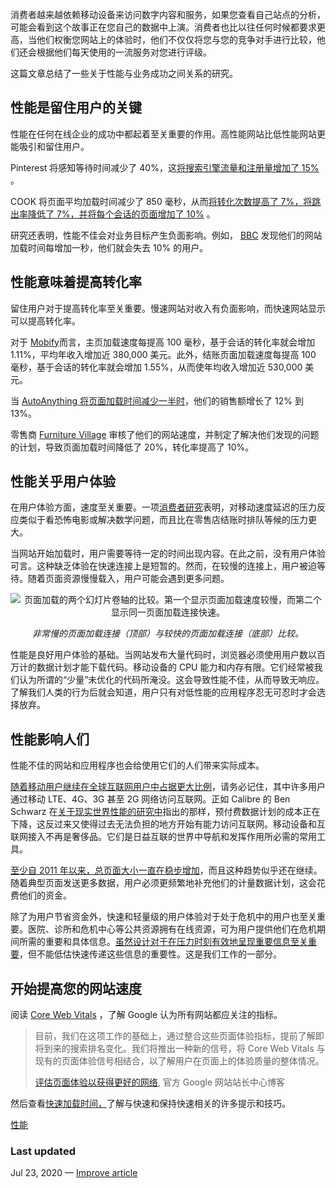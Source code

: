 消费者越来越依赖移动设备来访问数字内容和服务，如果您查看自己站点的分析，可能会看到这个故事正在您自己的数据中上演。消费者也比以往任何时候都要求更高，当他们权衡您网站上的体验时，他们不仅仅将您与您的竞争对手进行比较，他们还会根据他们每天使用的一流服务对您进行评级。

这篇文章总结了一些关于性能与业务成功之间关系的研究。

## 性能是留住用户的关键

性能在任何在线企业的成功中都起着至关重要的作用。高性能网站比低性能网站更能吸引和留住用户。

Pinterest 将感知等待时间减少了 40%，这[将搜索引擎流量和注册量增加了 15%](https://medium.com/@Pinterest_Engineering/driving-user-growth-with-performance-improvements-cfc50dafadd7) 。

COOK 将页面平均加载时间减少了 850 毫秒，从而[将转化次数提高了 7%，将跳出率降低了 7%，并将每个会话的页面增加了 10%](https://www.nccgroup.trust/globalassets/resources/uk/case-studies/web-performance/cook-case-study.pdf) 。

研究还表明，性能不佳会对业务目标产生负面影响。例如， [BBC](https://www.creativebloq.com/features/how-the-bbc-builds-websites-that-scale) 发现他们的网站加载时间每增加一秒，他们就会失去 10% 的用户。

## 性能意味着提高转化率

留住用户对于提高转化率至关重要。慢速网站对收入有负面影响，而快速网站显示可以提高转化率。

对于 [Mobify](http://resources.mobify.com/2016-Q2-mobile-insights-benchmark-report.html)而言，主页加载速度每提高 100 毫秒，基于会话的转化率就会增加 1.11%，平均年收入增加近 380,000 美元。此外，结账页面加载速度每提高 100 毫秒，基于会话的转化率就会增加 1.55%，从而使年均收入增加近 530,000 美元。

当 [AutoAnything 将页面加载时间减少一半时](https://www.digitalcommerce360.com/2010/08/19/web-accelerator-revs-conversion-and-sales-autoanything/)，他们的销售额增长了 12% 到 13%。

零售商 [Furniture Village](https://www.thinkwithgoogle.com/intl/en-gb/success-stories/uk-success-stories/furniture-village-and-greenlight-slash-page-load-times-boosting-user-experience/) 审核了他们的网站速度，并制定了解决他们发现的问题的计划，导致页面加载时间降低了 20%，转化率提高了 10%。

## 性能关乎用户体验

在用户体验方面，速度至关重要。一项[消费者研究](https://www.ericsson.com/en/press-releases/2016/2/streaming-delays-mentally-taxing-for-smartphone-users-ericsson-mobility-report)表明，对移动速度延迟的压力反应类似于看恐怖电影或解决数学问题，而且比在零售店结账时排队等候的压力更大。

当网站开始加载时，用户需要等待一定的时间出现内容。在此之前，没有用户体验可言。这种缺乏体验在快速连接上是短暂的。然而，在较慢的连接上，用户被迫等待。随着页面资源慢慢载入，用户可能会遇到更多问题。

<p align=center><img src="https://web-dev.imgix.net/image/admin/W0ctiX3cMOfWnNF6AQMg.png?auto=format" alt="页面加载的两个幻灯片卷轴的比较。第一个显示页面加载速度较慢，而第二个显示同一页面加载连接快速。"  /></p>

_<p align=center>非常慢的页面加载连接（顶部）与较快的页面加载连接（底部）比较。</p>_

性能是良好用户体验的基础。当网站发布大量代码时，浏览器必须使用用户数以百万计的数据计划才能下载代码。移动设备的 CPU 能力和内存有限。它们经常被我们认为所谓的“少量”未优化的代码所淹没。这会导致性能不佳，从而导致无响应。了解我们人类的行为后就会知道，用户只有对低性能的应用程序忍无可忍时才会选择放弃。

## 性能影响人们

性能不佳的网站和应用程序也会给使用它们的人们带来实际成本。

[随着移动用户继续在全球互联网用户中占据更大比例](http://gs.statcounter.com/platform-market-share/desktop-mobile-tablet)，请务必记住，其中许多用户通过移动 LTE、4G、3G 甚至 2G 网络访问互联网。正如 Calibre 的 Ben Schwarz 在[关于现实世界性能的研究中](https://calibreapp.com/blog/beyond-the-bubble)指出的那样，预付费数据计划的成本正在下降，这反过来又使得过去无法负担的地方开始有能力访问互联网。移动设备和互联网接入不再是奢侈品。它们是日益互联的世界中导航和发挥作用所必需的常用工具。

[至少自 2011 年以来，总页面大小一直在稳步增加](http://beta.httparchive.org/reports/state-of-the-web#bytesTotal)，而且这种趋势似乎还在继续。随着典型页面发送更多数据，用户必须更频繁地补充他们的计量数据计划，这会花费他们的资金。

除了为用户节省资金外，快速和轻量级的用户体验对于处于危机中的用户也至关重要。医院、诊所和危机中心等公共资源拥有在线资源，可为用户提供他们在危机期间所需的重要和具体信息。[虽然设计对于在压力时刻有效地呈现重要信息至关重要](https://aneventapart.com/news/post/eric-meyer-designing-for-crisis)，但不能低估快速传递这些信息的重要性。这是我们工作的一部分。

## 开始提高您的网站速度

阅读 [Core Web Vitals](/vitals/#core-web-vitals) ，了解 Google 认为所有网站都应关注的指标。

> 目前，我们在这项工作的基础上，通过整合这些页面体验指标，提前了解即将到来的搜索排名变化。我们将推出一种新的信号，将 Core Web Vitals 与现有的页面体验信号相结合，以了解用户在页面上的体验质量的整体情况。
>
> [评估页面体验以获得更好的网络](https://webmasters.googleblog.com/2020/05/evaluating-page-experience.html), 官方 Google 网站站长中心博客

然后查看[快速加载时间，](/fast/)了解与快速和保持快速相关的许多提示和技巧。

[性能](https://web.dev/tags/performance/)

### Last updated

Jul 23, 2020 — [Improve article](https://github.com/GoogleChrome/web.dev/blob/main/src/site/content/zh/fast/why-speed-matters/index.md)
